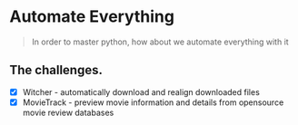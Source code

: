 # Automate Everything
> In order to master python, how about we automate everything with it

## The challenges.
- [x] Witcher - automatically download and realign downloaded files
- [x] MovieTrack - preview movie information and details from opensource movie review databases
